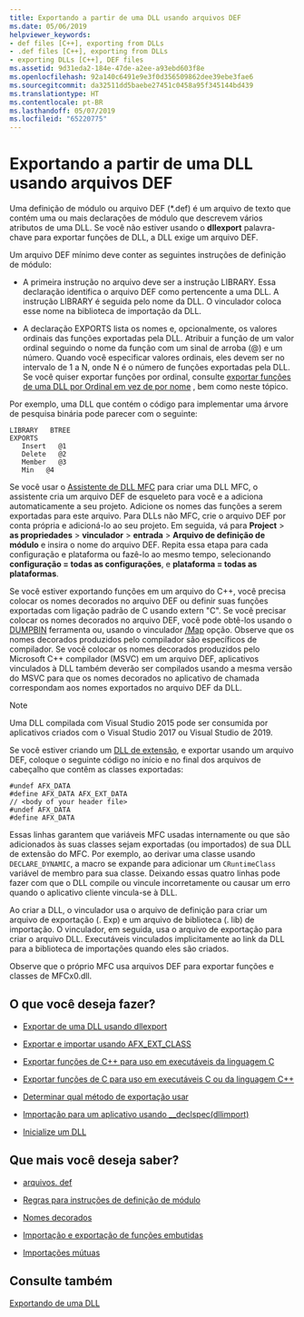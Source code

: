 ```yaml
---
title: Exportando a partir de uma DLL usando arquivos DEF
ms.date: 05/06/2019
helpviewer_keywords:
- def files [C++], exporting from DLLs
- .def files [C++], exporting from DLLs
- exporting DLLs [C++], DEF files
ms.assetid: 9d31eda2-184e-47de-a2ee-a93ebd603f8e
ms.openlocfilehash: 92a140c6491e9e3f0d356509862dee39ebe3fae6
ms.sourcegitcommit: da32511dd5baebe27451c0458a95f345144bd439
ms.translationtype: HT
ms.contentlocale: pt-BR
ms.lasthandoff: 05/07/2019
ms.locfileid: "65220775"
---
```

# <a name="exporting-from-a-dll-using-def-files"></a>Exportando a partir de uma DLL usando arquivos DEF

Uma definição de módulo ou arquivo DEF (*.def) é um arquivo de texto que contém uma ou mais declarações de módulo que descrevem vários atributos de uma DLL. Se você não estiver usando o **dllexport** palavra-chave para exportar funções de DLL, a DLL exige um arquivo DEF.

Um arquivo DEF mínimo deve conter as seguintes instruções de definição de módulo:

- A primeira instrução no arquivo deve ser a instrução LIBRARY. Essa declaração identifica o arquivo DEF como pertencente a uma DLL. A instrução LIBRARY é seguida pelo nome da DLL. O vinculador coloca esse nome na biblioteca de importação da DLL.

- A declaração EXPORTS lista os nomes e, opcionalmente, os valores ordinais das funções exportadas pela DLL. Atribuir a função de um valor ordinal seguindo o nome da função com um sinal de arroba (@) e um número. Quando você especificar valores ordinais, eles devem ser no intervalo de 1 a N, onde N é o número de funções exportadas pela DLL. Se você quiser exportar funções por ordinal, consulte [exportar funções de uma DLL por Ordinal em vez de por nome](exporting-functions-from-a-dll-by-ordinal-rather-than-by-name.md) , bem como neste tópico.

Por exemplo, uma DLL que contém o código para implementar uma árvore de pesquisa binária pode parecer com o seguinte:

```
LIBRARY   BTREE
EXPORTS
   Insert   @1
   Delete   @2
   Member   @3
   Min   @4
```

Se você usar o [Assistente de DLL MFC](../mfc/reference/mfc-dll-wizard.md) para criar uma DLL MFC, o assistente cria um arquivo DEF de esqueleto para você e a adiciona automaticamente a seu projeto. Adicione os nomes das funções a serem exportadas para este arquivo. Para DLLs não MFC, crie o arquivo DEF por conta própria e adicioná-lo ao seu projeto. Em seguida, vá para **Project** > **as propriedades** > **vinculador** > **entrada**  >  **Arquivo de definição de módulo** e insira o nome do arquivo DEF. Repita essa etapa para cada configuração e plataforma ou fazê-lo ao mesmo tempo, selecionando **configuração = todas as configurações**, e **plataforma = todas as plataformas**.

Se você estiver exportando funções em um arquivo do C++, você precisa colocar os nomes decorados no arquivo DEF ou definir suas funções exportadas com ligação padrão de C usando extern "C". Se você precisar colocar os nomes decorados no arquivo DEF, você pode obtê-los usando o [DUMPBIN](../build/reference/dumpbin-reference.md) ferramenta ou, usando o vinculador [/Map](../build/reference/map-generate-mapfile.md) opção. Observe que os nomes decorados produzidos pelo compilador são específicos de compilador. Se você colocar os nomes decorados produzidos pelo Microsoft C++ compilador (MSVC) em um arquivo DEF, aplicativos vinculados à DLL também deverão ser compilados usando a mesma versão do MSVC para que os nomes decorados no aplicativo de chamada correspondam aos nomes exportados no arquivo DEF da DLL. 

> [!NOTE]
> Uma DLL compilada com Visual Studio 2015 pode ser consumida por aplicativos criados com o Visual Studio 2017 ou Visual Studio de 2019.

Se você estiver criando um [DLL de extensão](../build/extension-dlls-overview.md), e exportar usando um arquivo DEF, coloque o seguinte código no início e no final dos arquivos de cabeçalho que contêm as classes exportadas:

```
#undef AFX_DATA
#define AFX_DATA AFX_EXT_DATA
// <body of your header file>
#undef AFX_DATA
#define AFX_DATA
```

Essas linhas garantem que variáveis MFC usadas internamente ou que são adicionados às suas classes sejam exportadas (ou importados) de sua DLL de extensão do MFC. Por exemplo, ao derivar uma classe usando `DECLARE_DYNAMIC`, a macro se expande para adicionar um `CRuntimeClass` variável de membro para sua classe. Deixando essas quatro linhas pode fazer com que o DLL compile ou vincule incorretamente ou causar um erro quando o aplicativo cliente vincula-se à DLL.

Ao criar a DLL, o vinculador usa o arquivo de definição para criar um arquivo de exportação (. Exp) e um arquivo de biblioteca (. lib) de importação. O vinculador, em seguida, usa o arquivo de exportação para criar o arquivo DLL. Executáveis vinculados implicitamente ao link da DLL para a biblioteca de importações quando eles são criados.

Observe que o próprio MFC usa arquivos DEF para exportar funções e classes de MFCx0.dll.

## <a name="what-do-you-want-to-do"></a>O que você deseja fazer?

- [Exportar de uma DLL usando dllexport](exporting-from-a-dll-using-declspec-dllexport.md)

- [Exportar e importar usando AFX_EXT_CLASS](exporting-and-importing-using-afx-ext-class.md)

- [Exportar funções de C++ para uso em executáveis da linguagem C](exporting-cpp-functions-for-use-in-c-language-executables.md)

- [Exportar funções de C para uso em executáveis C ou da linguagem C++](exporting-c-functions-for-use-in-c-or-cpp-language-executables.md)

- [Determinar qual método de exportação usar](determining-which-exporting-method-to-use.md)

- [Importação para um aplicativo usando __declspec(dllimport)](importing-into-an-application-using-declspec-dllimport.md)

- [Inicialize um DLL](run-time-library-behavior.md#initializing-a-dll)

## <a name="what-do-you-want-to-know-more-about"></a>Que mais você deseja saber?

- [arquivos. def](reference/module-definition-dot-def-files.md)

- [Regras para instruções de definição de módulo](reference/rules-for-module-definition-statements.md)

- [Nomes decorados](reference/decorated-names.md)

- [Importação e exportação de funções embutidas](importing-and-exporting-inline-functions.md)

- [Importações mútuas](mutual-imports.md)

## <a name="see-also"></a>Consulte também

[Exportando de uma DLL](exporting-from-a-dll.md)
